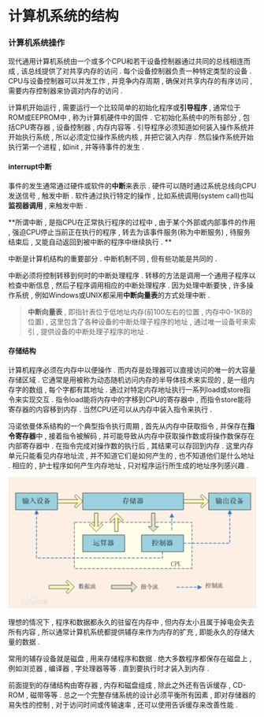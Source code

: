# 计算机系统的结构

### 计算机系统操作

现代通用计算机系统由一个或多个CPU和若干设备控制器通过共同的总线相连而成 , 该总线提供了对共享内存的访问 . 每个设备控制器负责一种特定类型的设备 . CPU与设备控制器可以并发工作 , 并竞争内存周期 , 确保对共享内存的有序访问 , 需要内存控制器来协调对内存的访问 .

计算机开始运行 , 需要运行一个比较简单的初始化程序或**引导程序** , 通常位于ROM或EEPROM中 , 称为计算机硬件中的固件 . 它初始化系统中的所有部分 , 包括CPU寄存器 , 设备控制器 , 内存内容等 . 引导程序必须知道如何装入操作系统并开始执行系统 , 所以必须定位操作系统内核 , 并把它装入内存 . 然后操作系统开始执行第一个进程 , 如init , 并等待事件的发生 .

#### interrupt中断

事件的发生通常通过硬件或软件的**中断**来表示 . 硬件可以随时通过系统总线向CPU发送信号 , 触发中断 . 软件通过执行特定的操作 , 比如系统调用\(system call\)也叫**监视器调用** , 来触发中断 .

**所谓中断 , 是指CPU在正常执行程序的过程中 , 由于某个外部或内部事件的作用 , 强迫CPU停止当前正在执行的程序 , 转去为该事件服务\(称为中断服务\) , 待服务结束后 , 又能自动返回到被中断的程序中继续执行 . **

中断是计算机结构的重要部分 . 中断机制不同 , 但有些功能是共同的 .

中断必须将控制转移到何时的中断处理程序 . 转移的方法是调用一个通用子程序以检查中断信息 , 然后子程序调用相应的中断处理程序 . 因为处理中断要快 , 许多操作系统 , 例如Windows或UNIX都采用**中断向量表**的方式处理中断 .

> **中断向量表** , 即指针表位于低地址内存\(前100左右的位置 , 内存中0-1KB的位置\) , 这里包含了各种设备的中断处理子程序的地址 , 通过唯一设备号来索引 , 提供设备的中断处理子程序的地址 .

#### 存储结构

计算机程序必须在内存中以便操作 . 而内存是处理器可以直接访问的唯一的大容量存储区域 . 它通常是用被称为动态随机访问内存的半导体技术来实现的 , 是一组内存字的数组 , 每个字都有其地址 . 通过对特定内存地址执行一系列load或store指令来实现交互 . 指令load能将内存中的字移到CPU的寄存器中 , 而指令store能将寄存器的内容移到内存 . 当然CPU还可以从内存中装入指令来执行 .

冯诺依曼体系结构的一个典型指令执行周期 , 首先从内存中获取指令 , 并保存在**指令寄存器**中 , 接着指令被解码 , 并可能导致从内存中获取操作数或将操作数保存在内部寄存器中 . 在指令完成对操作数的执行后 , 其结果可以存回到内存 . 这里内存单元只能看见内存地址流 , 并不知道它们是如何产生的 , 也不知道他们是什么地址 . 相应的 , 护士程序如何产生内存地址 , 只对程序运行所生成的地址序列感兴趣 .

![](/assets/fnym.png)

理想的情况下 , 程序和数据都永久的驻留在内存中 , 但内存太小且属于掉电会失去所有内容 , 所以通常计算机系统都提供辅存来作为内存的扩充 , 即能永久的存储大量的数据 .

常用的辅存设备就是磁盘 , 用来存储程序和数据 . 绝大多数程序都保存在磁盘上 , 例如浏览器 , 编译器 , 字处理器等等 . 直到要执行时才装入到内存 .

前面提到的存储结构由寄存器 , 内存和磁盘组成 , 除此之外还有告诉缓存 , CD-ROM , 磁带等等 . 总之一个完整存储系统的设计必须平衡所有因素 , 即对存储器的易失性的控制 , 对于访问时间或传输速率 , 还可以使用告诉缓存来改善性能 . 

